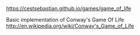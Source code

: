 https://cestsebastian.github.io/games/game_of_life

Basic implementation of Conway's Game Of Life
http://en.wikipedia.org/wiki/Conway's_Game_of_Life
